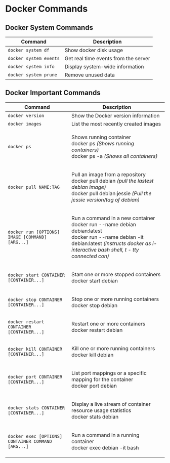# Docker Commands

## Docker System Commands

| Command | Description |
| --- | --- |
|`docker system df` |	Show docker disk usage |
|`docker system events` |	Get real time events from the server |
|`docker system info`	| Display system-wide information |
|`docker system prune` | Remove unused data |


## Docker Important Commands
| Command | Description |
| --- | --- |
|`docker version` | Show the Docker version information|
|`docker images` | List the most recently created images|
|`docker ps` | <p>Shows running container <br/> docker ps *(Shows running containers)* <br/> docker ps -a *(Shows all containers)*</p>|
|`docker pull NAME:TAG` | <p>Pull an image from a repository <br/> docker pull debian *(pull the lastest debian image)* <br/> docker pull debian:jessie *(Pull the jessie version/tag of debian)*</p> |
|`docker run [OPTIONS] IMAGE [COMMAND] [ARG...]`| <p>Run a command in a new container <br/> docker run --name debian debian:latest <br/> docker run --name debian -it debian:latest *(instructs docker as i-interactive bash shell, t - tty connected con)*</p>|
|`docker start CONTAINER [CONTAINER...]` | <p>Start one or more stopped containers <br/> docker start debian<p> |
|`docker stop CONTAINER [CONTAINER...]` | <p>Stop one or more running containers <br/> docker stop debian</p> |
|`docker restart CONTAINER [CONTAINER...]` | <p>Restart one or more containers <br/> docker restart debian</p> |
|`docker kill CONTAINER [CONTAINER...]` | <p>Kill one or more running containers<br/> docker kill debian<p> |
|`docker port CONTAINER [CONTAINER...]` | <p>List port mappings or a specific mapping for the container <br/> docker port debian</p> |
|`docker stats CONTAINER [CONTAINER...]` | <p>Display a live stream of container resource usage statistics<br/> docker stats debian</p>|
|`docker exec [OPTIONS] CONTAINER COMMAND [ARG...]` | <p>Run a command in a running container <br/> docker exec debian -it bash </p>| 


